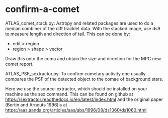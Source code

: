 # confirm-a-comet

ATLAS_comet_stack.py: Astropy and related packages are used to do a median combiner of the diff tracklet data.
With the stacked image, use ds9 to measure length and direction of tail. This can be done by:
- edit > region
- region > shape > vector

Draw this onto the coma and obtain the size and direction for the MPC new comet report.

ATLAS_PSF_sextractor.py: To confirm cometary activity one usually compares the PSF of the detected object to the comae of background stars. 

Here we use the source-extractor, which should be installed on your machine as the sex command. This can be found on github at https://sextractor.readthedocs.io/en/latest/index.html
and the original paper (Bertin and Arnouts 1996)is at
https://aas.aanda.org/articles/aas/abs/1996/08/ds1060/ds1060.html
